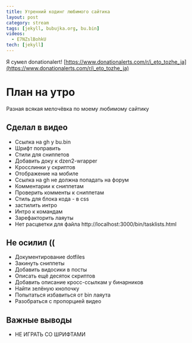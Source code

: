 ```yaml
---
title: Утренний кодинг любимого сайтика
layout: post
category: stream
tags: [jekyll, bubujka.org, bu.bin]
videos:
  - E7NZslBohkU
tech: [jekyll]
---
```


Я сумел donationalert! [https://www.donationalerts.com/r/i_eto_tozhe_ja](https://www.donationalerts.com/r/i_eto_tozhe_ja)

# План на утро

Разная всякая мелочёвка по моему любимому сайтику

## Сделал в видео
+ Ссылка на gh у bu.bin
+ Шрифт поправить
+ Стили для сниппетов
+ Добавить доку к dzen2-wrapper
+ Кросслинки у скриптов
+ Отображение на мобиле
+ Ссылка на gh не должна попадать на форум
+ Комментарии к сниппетам
+ Проверить комменты к сниппетам
+ Стиль для блока кода - в css
+ застилить интро
+ Интро к командам
+ Зарефакторить лаяуты
+ Нет расцветки для файла http://localhost:3000/bin/tasklists.html

## Не осилил ((
- Документирование dotfiles
- Закинуть сниппеты
- Добавить видосики в посты
- Описать ещё десяток скриптов
- Добавить описание кросс-ссылкам у бинарников
- Найти зелёную кнопочку
- Попытаться избавиться от bin лаяута
- Разобраться с пропорцией видео

## Важные выводы
- НЕ ИГРАТЬ СО ШРИФТАМИ

